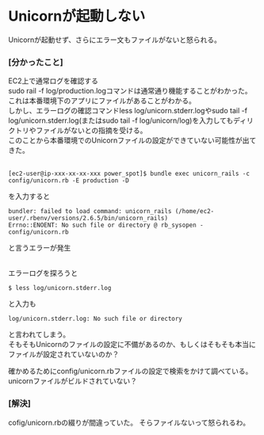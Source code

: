 # Unicornが起動しない

Unicornが起動せず、さらにエラー文もファイルがないと怒られる。

### [分かったこと]
EC2上で通常ログを確認する  
sudo rail -f log/production.logコマンドは通常通り機能することがわかった。  
これは本番環境下のアプリにファイルがあることがわかる。  
しかし、エラーログの確認コマンドless log/unicorn.stderr.logやsudo tail -f log/unicorn.stderr.log(またはsudo tail -f log/unicorn/log)を入力してもディリクトリやファイルがないとの指摘を受ける。  
このことから本番環境でのUnicornファイルの設定ができていない可能性が出てきた。  
<br>

```
[ec2-user@ip-xxx-xx-xx-xxx power_spot]$ bundle exec unicorn_rails -c config/unicorn.rb -E production -D
```
を入力すると
```
bundler: failed to load command: unicorn_rails (/home/ec2-user/.rbenv/versions/2.6.5/bin/unicorn_rails)
Errno::ENOENT: No such file or directory @ rb_sysopen - config/unicorn.rb
```
と言うエラーが発生  
<br>

エラーログを探ろうと
```
$ less log/unicorn.stderr.log
```
と入力も  
```
log/unicorn.stderr.log: No such file or directory
```
と言われてしまう。  
そもそもUnicornのファイルの設定に不備があるのか、もしくはそもそも本当にファイルが設定されていないのか？
<br>

確かめるためにconfig/unicorn.rbファイルの設定で検索をかけて調べている。  
unicornファイルがビルドされていない？
<br>

### [解決]
cofig/unicorn.rbの綴りが間違っていた。
そらファイルないって怒られるわ。
